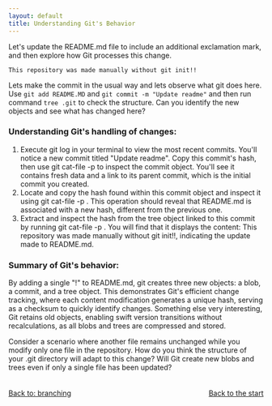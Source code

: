 ```yaml
---
layout: default
title: Understanding Git's Behavior
---
```


Let's update the README.md file to include an additional exclamation mark, and then explore how Git processes this change.

```
This repository was made manually without git init!!
```

Lets make the commit in the usual way and lets observe what git does here. Use `git add README.MD` and `git commit -m "Update readme"` and then run command `tree .git` to check the structure. Can you identify the new objects and see what has changed here?

<!-- Use command `git cat-file -t insertYourObjectIdHere` to check the type of the objects.  -->

### Understanding Git's handling of changes:

1. Execute git log in your terminal to view the most recent commits. You'll notice a new commit titled "Update readme". Copy this commit's hash, then use git cat-file -p <yourHashId> to inspect the commit object. You'll see it contains fresh data and a link to its parent commit, which is the initial commit you created.
2. Locate and copy the hash found within this commit object and inspect it using git cat-file -p <yourHashId>. This operation should reveal that README.md is associated with a new hash, different from the previous one.
3. Extract and inspect the hash from the tree object linked to this commit by running git cat-file -p <yourHashId>. You will find that it displays the content: This repository was made manually without git init!!, indicating the update made to README.md.

### Summary of Git's behavior:
By adding a single "!" to README.md, git creates three new objects: a blob, a commit, and a tree object. This demonstrates Git's efficient change tracking, where each content modification generates a unique hash, serving as a checksum to quickly identify changes. Something else very interesting, Git retains old objects, enabling swift version transitions without recalculations, as all blobs and trees are compressed and stored. 

Consider a scenario where another file remains unchanged while you modify only one file in the repository. How do you think the structure of your .git directory will adapt to this change? Will Git create new blobs and trees even if only a single file has been updated? 

<footer style="width: 100%; display: flex; justify-content: space-between; padding: 20px 0;">
    <a href="./4-branch.html" style="float: right; margin-right: 10px;">Back to: branching</a>
    <a href="../index.html" style="float: left; margin-left: 10px;">Back to the start</a>
</footer>